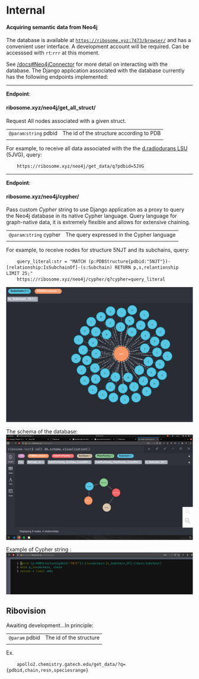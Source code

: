 # Internal

#### Acquiring semantic data from Neo4j

The database is available at [```https://ribosome.xyz:7473/browser/```](https://ribosome.xyz:7473/browser/) and has a convenient user interface. A development account will be required. Can be accesssed with ```rt```:```rrr``` at this moment.



See [/docs#Neo4jConnector]() for more detail on interacting with the database.
The Django application associated with the database currently has the following endpoints implemented: 

********
__Endpoint__: 
#### ribosome.xyz/neo4j/get_all_struct/

Request All nodes associated with a given struct.

|||
|:---|:---:|
|```@param```:```string``` pdbid| The id of the structure according to PDB|
|||

For example, to receive all data associated with the the [ d.radiodurans LSU ](http://www.rcsb.org/structure/5JVG)(5JVG), query:


        https://ribosome.xyz/neo4j/get_data/q?pdbid=5JVG



********
__Endpoint__: 
#### ribosome.xyz/neo4j/cypher/


Pass custom *Cypher* string to use Django application as a proxy to query the Neo4j database in its native Cypher language. Query language for graph-native data, it is extremely flexible and allows for extensive chaining.


|||
|:---|:---:|
|```@param```:```string``` cypher| The query expressed in the Cypher language|
|||


For example, to receive nodes for structure 5NJT and its subchains, query:

        query_literal:str = "MATCH (p:PDBStructure{pdbid:"5NJT"})-[relationship:IsSubchainOf]-(s:Subchain) RETURN p,s,relantionship LIMIT 25;"
        https://ribosome.xyz/neo4j/cypher/q?cypher=query_literal

![](Screenshot%20from%202020-07-30%2022-59-22.png)


The schema of the database:
![](Screenshot%20from%202020-07-30%2022-51-32.png)


Example of Cypher string :
![](Screenshot%20from%202020-07-30%2023-00-59.png)




## Ribovision

Awaiting development...In principle:


|||
|:---|:---:|
|```@param``` pdbid| The id of the structure |
|||

Ex.

        apollo2.chemistry.gatech.edu/get_data/?q={pdbid,chain,resn,speciesrange}